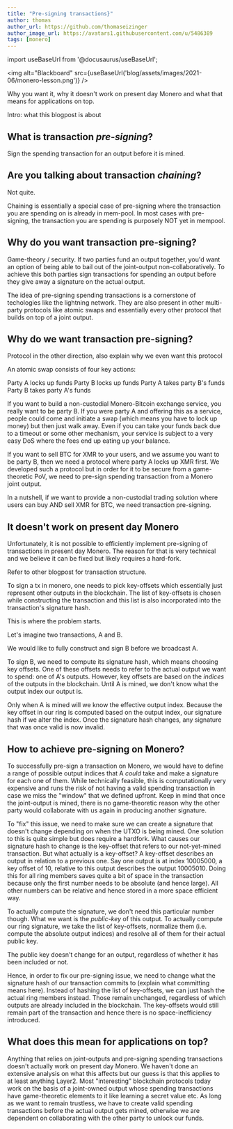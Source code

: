 ```yaml
---
title: "Pre-signing transactions}"
author: thomas
author_url: https://github.com/thomaseizinger
author_image_url: https://avatars1.githubusercontent.com/u/5486389
tags: [monero]
---
```


import useBaseUrl from '@docusaurus/useBaseUrl';

<img alt="Blackboard" src={useBaseUrl('blog/assets/images/2021-06/monero-lesson.png')} />

Why you want it, why it doesn't work on present day Monero and what that means for applications on top.

<!--truncate-->

Intro: what this blogpost is about

## What is transaction *pre-signing*?

Sign the spending transaction for an output before it is mined.

## Are you talking about transaction *chaining*?

Not quite.

Chaining is essentially a special case of pre-signing where the transaction you are spending on is already in mem-pool. In most cases with pre-signing, the transaction you are spending is purposely NOT yet in mempool.

## Why do you want transaction pre-signing?

Game-theory / security. If two parties fund an output together, you'd want an option of being able to bail out of the joint-output non-collaboratively. To achieve this both parties sign transactions for spending an output before they give away a signature on the actual output.

The idea of pre-signing spending transactions is a cornerstone of techologies like the lightning network. They are also present in other multi-party protocols like atomic swaps and essentially every other protocol that builds on top of a joint output.

## Why do we want transaction pre-signing?

Protocol in the other direction, also explain why we even want this protocol

An atomic swap consists of four key actions:

Party A locks up funds
Party B locks up funds
Party A takes party B's funds
Party B takes party A's funds

If you want to build a non-custodial Monero-Bitcoin exchange service, you really want to be party B. If you were party A and offering this as a service, people could come and initiate a swap (which means you have to lock up money) but then just walk away. Even if you can take your funds back due to a timeout or some other mechanism, your service is subject to a very easy DoS where the fees end up eating up your balance.

If you want to sell BTC for XMR to your users, and we assume you want to be party B, then we need a protocol where party A locks up XMR first. We developed such a protocol but in order for it to be secure from a game-theoretic PoV, we need to pre-sign spending transaction from a Monero joint output.

In a nutshell, if we want to provide a non-custodial trading solution where users can buy AND sell XMR for BTC, we need transaction pre-signing.

## It doesn't work on present day Monero

Unfortunately, it is not possible to efficiently implement pre-signing of transactions in present day Monero. The reason for that is very technical and we believe it can be fixed but likely requires a hard-fork.

Refer to other blogpost for transaction structure.

To sign a tx in monero, one needs to pick key-offsets which essentially just represent other outputs in the blockchain. The list of key-offsets is chosen while constructing the transaction and this list is also incorporated into the transaction's signature hash.

This is where the problem starts.

Let's imagine two transactions, A and B.

We would like to fully construct and sign B before we broadcast A.

To sign B, we need to compute its signature hash, which means choosing key offsets. One of these offsets needs to refer to the actual output we want to spend: one of A's outputs. However, key offsets are based on the *indices* of the outputs in the blockchain. Until A is mined, we don't know what the output index our output is.

Only when A is mined will we know the effective output index. Because the key offset in our ring is computed based on the output index, our signature hash if we alter the index. Once the signature hash changes, any signature that was once valid is now invalid.

## How to achieve pre-signing on Monero?

To successfully pre-sign a transaction on Monero, we would have to define a range of possible output indices that A *could* take and make a signature for each one of them. While technically feasible, this is computationally very expensive and runs the risk of not having a valid spending transaction in case we miss the "window" that we defined upfront. Keep in mind that once the joint-output is mined, there is no game-theoretic reason why the other party would collaborate with us again in producing another signature.

To "fix" this issue, we need to make sure we can create a signature that doesn't change depending on when the UTXO is being mined. One solution to this is quite simple but does require a hardfork. What causes our signature hash to change is the key-offset that refers to our not-yet-mined transaction. But what actually is a key-offset? A key-offset describes an output in relation to a previous one. Say one output is at index 10005000, a key offset of 10, relative to this output describes the output 10005010. Doing this for all ring members saves quite a bit of space in the transaction because only the first number needs to be absolute (and hence large). All other numbers can be relative and hence stored in a more space efficient way.

To actually compute the signature, we don't need this particular number though. What we want is the *public-key* of this output. To actually compute our ring signature, we take the list of key-offsets, normalize them (i.e. compute the absolute output indices) and resolve all of them for their actual public key.

The public key doesn't change for an output, regardless of whether it has been included or not.

Hence, in order to fix our pre-signing issue, we need to change what the signature hash of our transaction commits to (explain what committing means here). Instead of hashing the list of key-offsets, we can just hash the actual ring members instead. Those remain unchanged, regardless of which outputs are already included in the blockchain. The key-offsets would still remain part of the transaction and hence there is no space-inefficiency introduced.

## What does this mean for applications on top?

Anything that relies on joint-outputs and pre-signing spending transactions doesn't actually work on present day Monero. We haven't done an extensive analysis on what this affects but our guess is that this applies to at least anything Layer2. Most "interesting" blockchain protocols today work on the basis of a joint-owned output whose spending transactions have game-theoretic elements to it like learning a secret value etc. As long as we want to remain trustless, we have to create valid spending transactions before the actual output gets mined, otherwise we are dependent on collaborating with the other party to unlock our funds.